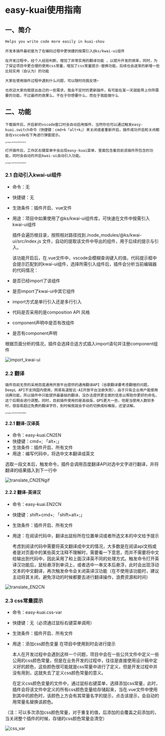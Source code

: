 # easy-kuai使用指南

## 一、简介

	Helps you write code more easily in kuai-shou
	
	开发本插件最初是为了在编码过程中更快捷的按需引入@ks/kwai-ui组件
	
	在开发过程中，经个人经验判断，增加了非常实用的翻译功能 ，以提升开发的效率，同时，为了保证项目中更合理的使用css常量，增加了css常量提示-替换功能，后续也会逐渐的新增一些比较实用（自认为）的功能
	
	大家在使用插件过程中遇到什么问题，可以随时向我反馈~
	
	也欢迎大家向我提出自己的一些需求，我会不定时的更新插件，有可能在某一天就能带上你所需要的功能，不过最终的效果么，不在于你想要什么，而在于我能做什么

## 二、功能

	下载插件后，开启新的vscode窗口时会自动启用插件，当然你也可以通过触发easy-kuai.switch命令（快捷键：cmd+k「alt+k」）来关闭或者重新开启，插件成功开启和关闭都会在vscode右下角进行弹窗提示。

<img src="http://img.liuzhenpeng.cn/typora/image-20220223163023525.png" alt="image-20220223163023525" style="zoom: 33%;" />

	打开插件后，工作区右键菜单中会出现easy-kuai菜单，里面包含着目前该插件所包含的功能，同时会自动的开启kwai-ui自动引入功能。

<img src="http://img.liuzhenpeng.cn/typora/image-20220223163329343.png" alt="image-20220223163329343" style="zoom:33%;" />

### 2.1 自动引入kwai-ui组件

- 命令：无

- 快捷键：无

- 生效条件：插件开启、vue文件

- 用途：项目中如果使用了@ks/kwai-ui组件库，可快速在文件中按需引入kwai-ui组件

  插件会遍历根目录，按照相对路径找到./node_modules/@ks/kwai-ui/src/index.js 文件，自动的提取该文件中导出的组件，用于后续的提示与引入。

  该功能开启后，在.vue文件中，vscode会模糊查询键入的值，代码提示框中会提示匹配到的kwai-ui组件，选择所需引入组件后，插件会分析当前编辑器的代码情况：

- 是否已经import了该组件

- 是否import了kwai-ui中其它组件

- import方式是单行引入还是多行引入

- 代码是否采用的是composition API 风格

- component声明中是否有改组件

- 是否有component声明

根据页面分析的情况，插件会选择合适方式插入import语句并注册component组件

![import_kwai-ui](http://img.liuzhenpeng.cn/typora/import_kwai-ui.gif)



### 2.2 翻译

	插件目前无奈的采用百度通用开放平台提供的通用翻译API（谷歌翻译要考虑翻墙的问题，DeepL API不支持国内使用，网易有道智云·AI开放平台注册失败），由于只有企业用户能使用词典功能，所以插件中只能提供最基础的翻译，没办法提供更全面的信息以帮助你更好的命名，这个后期会进行调整。同时，目前插件使用的是高级版，QPS更大一些，但是当使用人数较多时，很容易超过免费的翻译字符，到时候我就会手动的切换成标椎版，还望谅解。

<img src="http://img.liuzhenpeng.cn/typora/image-20220223184425864.png" alt="image-20220223184425864" style="zoom: 33%;" />

#### 2.2.1 翻译-汉译英

- 命令：easy-kuai.CN2EN
- 快捷键：cmd+; 「alt+;」
- 生效条件：插件开启、所有文件
- 用途：编写代码中，将选中文本翻译成英文

选取一段文本后，触发命令，插件会调用百度翻译API对选中文字进行翻译，并将翻译的结果插入到下一行中

![translate_CN2ENgif](http://img.liuzhenpeng.cn/typora/translate_CN2ENgif.gif)

#### 2.2.2 翻译-英译汉

- 命令：easy-kuai.EN2CN

- 快捷键：shift+cmd+; 「shift+alt+;」

- 生效条件：插件开启、所有文件

- 用途：在阅读代码中，翻译出鼠标所在位置单词或者所选文本的中文给予提示

  考虑到阅读代码中需要将英文翻译成中文的情况，大多数是在阅读api文档或者是对页面中的某些英文注释不理解时，需要看一下意思，而并不需要将中文给输出到代码中，因此采用了和上面汉译英不同的处理方式。触发命令打开英译汉功能后，鼠标悬浮到单词上，或者选中一串文本后悬浮，此时会出现浮动文本的中文翻译，再次触发命令会关闭英译汉功能（在不使用该功能时，建议主动将其关闭，避免浮动的时候都要去进行翻译操作，浪费资源和时间）

![translate_EN2CN](http://img.liuzhenpeng.cn/typora/translate_EN2CN.gif)

### 2.3 css常量提示

- 命令：easy-kuai.css-var

- 快捷键：无（必须通过鼠标右键菜单调用）

- 生效条件：插件开启、所有文件

- 用途：添加css颜色变量 在项目中使用到时会进行提示

  本人在开发过程中会遇到这样一个问题，项目中会在一些公共文件中定义一些公用的css颜色常量，但是在业务开发的过程中，往往是直接使用设计稿中定义好的颜色，这些颜色很可能就是css常量中进行了定义，但是开发过程中并没有用到，这就失去了定义css颜色常量的意义。

  在定义css颜色变量的文件中，通过鼠标右键菜单，选择添加css常量，此时，插件会将该文件中定义的所有css颜色变量给存储起来，当在.vue文件中使用到其中的颜色时，该颜色上方会有其常量名字的提示，点击该提示，会自动的用常量名替换该颜色。

（注：可以多次添加css颜色常量，对于重复的值，后添加的会覆盖之前添加的，当关闭整个插件的时候，存储的css颜色常量会清空）

![css_var](http://img.liuzhenpeng.cn/typora/css_var.gif)

